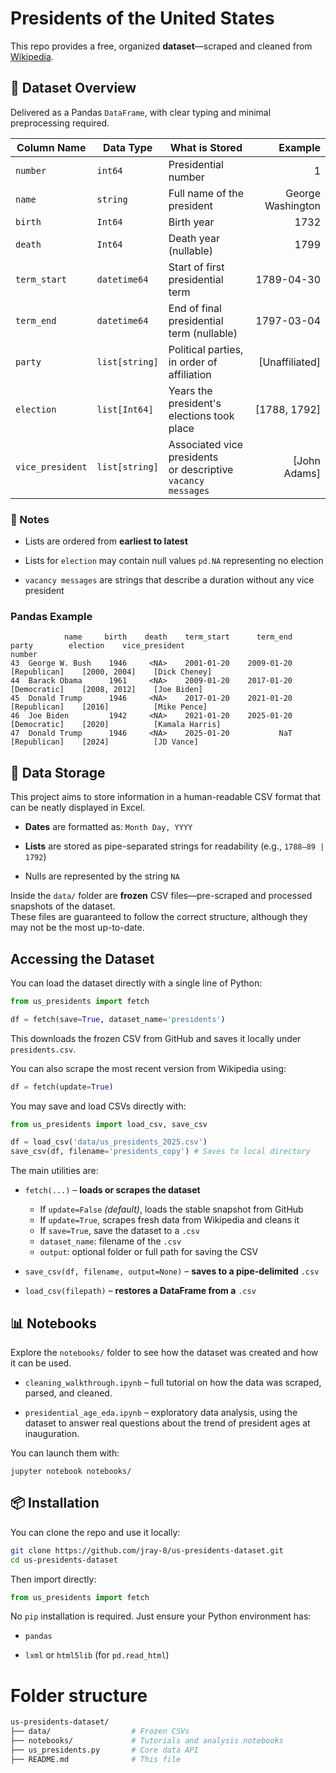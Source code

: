 # Presidents of the United States

This repo provides a free, organized **dataset**—scraped and cleaned from [Wikipedia](https://en.wikipedia.org/wiki/List_of_presidents_of_the_United_States#Presidents).

## 📁 Dataset Overview


Delivered as a Pandas `DataFrame`, with clear typing and minimal preprocessing required.


| Column Name | Data Type | What is Stored | Example |
| ----------- | --------- | -------------- | ---: |
| `number` | `int64` | Presidential number | 1 |
| `name` | `string` | Full name of the president | George Washington |
| `birth` | `Int64` | Birth year | 1732 |
| `death` | `Int64` | Death year (nullable) | 1799 |
| `term_start` | `datetime64` | Start of first presidential term | 1789-04-30 |
| `term_end` | `datetime64` | End of final presidential term (nullable) | 1797-03-04 |
| `party` | `list[string]` | Political parties, in order of affiliation | [Unaffiliated] |
| `election` | `list[Int64]` | Years the president's elections took place | [1788, 1792] |
| `vice_president` | `list[string]` | Associated vice presidents <br>or descriptive `vacancy messages` | [John Adams] |

### 📝 Notes

- Lists are ordered from __earliest to latest__

- Lists for `election` may contain null values `pd.NA` representing no election

- `vacancy messages` are strings that describe a duration without any vice president

### Pandas Example

```
            name     birth    death    term_start      term_end            party        election    vice_president
number                                
43  George W. Bush    1946     <NA>    2001-01-20    2009-01-20     [Republican]    [2000, 2004]    [Dick Cheney]
44  Barack Obama      1961     <NA>    2009-01-20    2017-01-20     [Democratic]    [2008, 2012]    [Joe Biden]
45  Donald Trump      1946     <NA>    2017-01-20    2021-01-20     [Republican]    [2016]          [Mike Pence]
46  Joe Biden         1942     <NA>    2021-01-20    2025-01-20     [Democratic]    [2020]          [Kamala Harris]
47  Donald Trump      1946     <NA>    2025-01-20           NaT     [Republican]    [2024]          [JD Vance]
```

## 💾 Data Storage

This project aims to store information in a human-readable CSV format that can be neatly displayed in Excel.

- __Dates__ are formatted as: `Month Day, YYYY`

- __Lists__ are stored as pipe-separated strings for readability (e.g., `1788–89 | 1792`)

- Nulls are represented by the string `NA`

Inside the `data/` folder are __frozen__ CSV files—pre-scraped and processed snapshots of the dataset.  
These files are guaranteed to follow the correct structure, although they may not be the most up-to-date.

## Accessing the Dataset

You can load the dataset directly with a single line of Python:

```python
from us_presidents import fetch

df = fetch(save=True, dataset_name='presidents')
```

This downloads the frozen CSV from GitHub and saves it locally under `presidents.csv`.

You can also scrape the most recent version from Wikipedia using:

```python
df = fetch(update=True)
```

You may save and load CSVs directly with:

```python
from us_presidents import load_csv, save_csv

df = load_csv('data/us_presidents_2025.csv')
save_csv(df, filename='presidents_copy') # Saves to local directory
```

The main utilities are:

- `fetch(...)` – __loads or scrapes the dataset__
	- If `update=False` _(default)_, loads the stable snapshot from GitHub
	- If `update=True`, scrapes fresh data from Wikipedia and cleans it
	- If `save=True`, save the dataset to a `.csv`
	- `dataset_name`: filename of the `.csv`
	- `output`: optional folder or full path for saving the CSV

- `save_csv(df, filename, output=None)` – __saves to a pipe-delimited__ `.csv`

- `load_csv(filepath)` – __restores a DataFrame from a__ `.csv`

## 📊 Notebooks

Explore the `notebooks/` folder to see how the dataset was created and how it can be used.

- `cleaning_walkthrough.ipynb` – full tutorial on how the data was scraped, parsed, and cleaned.

- `presidential_age_eda.ipynb` – exploratory data analysis, using the dataset to answer real questions about the trend of president ages at inauguration.

You can launch them with:

```
jupyter notebook notebooks/
```

## 📦 Installation

You can clone the repo and use it locally:

```bash
git clone https://github.com/jray-8/us-presidents-dataset.git
cd us-presidents-dataset
```

Then import directly:

```python
from us_presidents import fetch
```

No `pip` installation is required. Just ensure your Python environment has:

- `pandas`

- `lxml` or `html5lib` (for `pd.read_html`)

# Folder structure

```bash
us-presidents-dataset/
├── data/                  # Frozen CSVs
├── notebooks/             # Tutorials and analysis notebooks
├── us_presidents.py       # Core data API
├── README.md              # This file
```